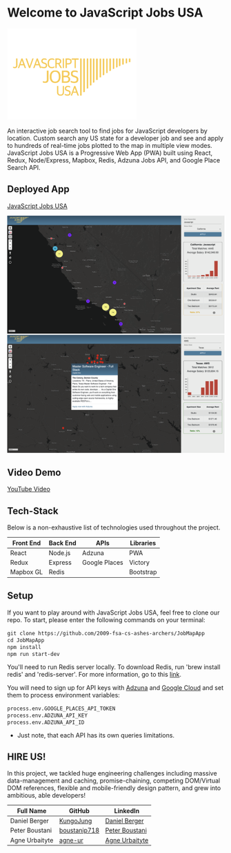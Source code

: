 # Welcome to JavaScript Jobs USA

<img src="public/Logo-Yellow.png" width="300">

An interactive job search tool to find jobs for JavaScript developers by location. Custom search any US state for a developer job and see and apply to hundreds of real-time jobs plotted to the map in multiple view modes. JavaScript Jobs USA is a Progressive Web App (PWA) built using React, Redux, Node/Express, Mapbox, Redis, Adzuna Jobs API, and Google Place Search API. 

## Deployed App

<a href="https://javascript-jobs-usa.herokuapp.com/"> JavaScript Jobs USA </a>

<img src="public/JJU_ScreenCapture.png" width="800">

<img src="public/JJU_ScreenCapture2.png" width="800">
  
## Video Demo

<a href="https://www.youtube.com/watch?v=UNz9k9E9IWM"> YouTube Video </a>

## Tech-Stack

Below is a non-exhaustive list of technologies used throughout the project.

<table>
      <thead>
        <tr>
          <th>Front End</th>
          <th>Back End</th>
          <th>APIs</th>
          <th>Libraries</th>
        </tr>
      </thead>
      <tbody>
            <tr>
              <td>React</td>
              <td>Node.js</td>
              <td>Adzuna</td>
              <td>PWA</td>
            </tr>
            <tr>
              <td>Redux</td>
              <td>Express</td>
              <td>Google Places</td>
              <td>Victory</td>
            </tr>
            <tr>
              <td>Mapbox GL</td>
              <td>Redis</td>
              <td></td>
              <td>Bootstrap</td>
            </tr>
      </tbody>
  </table>

## Setup

If you want to play around with JavaScript Jobs USA, feel free to clone our repo. To start, please enter the following commands on your terminal:

```
git clone https://github.com/2009-fsa-cs-ashes-archers/JobMapApp
cd JobMapApp
npm install
npm run start-dev
```
You'll need to run Redis server locally. To download Redis, run 'brew install redis' and 'redis-server'. For more information, go to this <a href="https://dzone.com/articles/a-brief-introduction-to-caching-with-nodejs-and-re">link</a>.

You will need to sign up for API keys with <a href="https://developer.adzuna.com/signup">Adzuna</a> and <a href="https://cloud.google.com/free">Google Cloud</a> and set them to process environment variables:

```
process.env.GOOGLE_PLACES_API_TOKEN
process.env.ADZUNA_API_KEY
process.env.ADZUNA_API_ID
```
* Just note, that each API has its own queries limitations.


## HIRE US!

In this project, we tackled huge engineering challenges including massive data-management and caching, promise-chaining, competing DOM/Virtual DOM references, flexible and mobile-friendly design pattern, and grew into ambitious, able developers!

<table>
      <thead>
        <tr>
          <th>Full Name</th>
          <th>GitHub</th>
          <th>LinkedIn</th>
        </tr>
      </thead>
      <tbody>
            <tr>
              <td>Daniel Berger</td>
              <td><a href="https://github.com/KungoJung">KungoJung</a></td>
              <td><a href="https://www.linkedin.com/in/danielberger18/">Daniel Berger</a></td>
            </tr>
            <tr>
              <td>Peter Boustani</td>
              <td><a href="https://github.com/boustanip718">boustanip718</a></td>
              <td><a href="www.linkedin.com/in/boustanip718">Peter Boustani<a/></td>
            </tr>
            <tr>
              <td>Agne Urbaityte</td>
              <td><a href="https://github.com/agne-ur">agne-ur</a></td>
              <td><a href="www.linkedin.com/in/urbaityteagne">Agne Urbaityte<a/></td>
            </tr>
      </tbody>
  </table>


